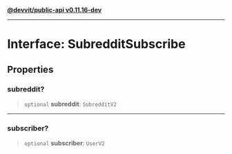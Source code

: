 [**@devvit/public-api v0.11.16-dev**](../../../../README.md)

---

# Interface: SubredditSubscribe

## Properties

<a id="subreddit"></a>

### subreddit?

> `optional` **subreddit**: `SubredditV2`

---

<a id="subscriber"></a>

### subscriber?

> `optional` **subscriber**: `UserV2`
